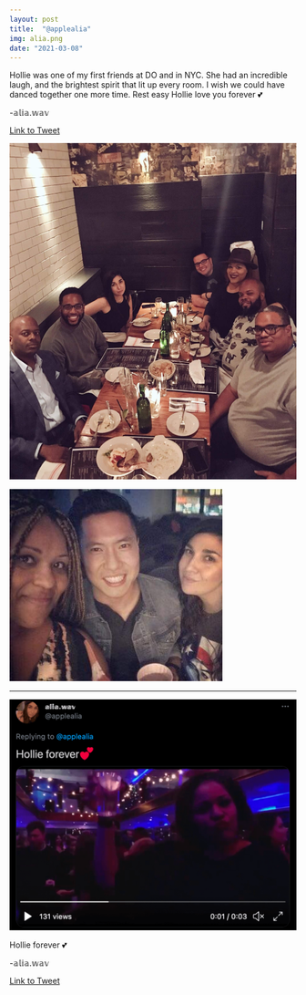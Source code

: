 ```yaml
---
layout: post
title:  "@applealia"
img: alia.png
date: "2021-03-08"
---
```


Hollie was one of my first friends at DO and in NYC. She had an incredible laugh, and the brightest spirit that lit up every room. I wish we could have danced together one more time. Rest easy Hollie love you forever 💕

-𝕒𝕝𝕚𝕒.𝕨𝕒𝕧

[Link to Tweet](https://twitter.com/bryanl/status/1368903229409533953)

![Group photo with Hollie from applealia's tweet](alia-image-1.jpg)

![Group photo with Hollie from applealia's tweet](alia-image-2.jpg)

***

![Second tweet in thread with video still](alia-2.png)

Hollie forever 💕

-𝕒𝕝𝕚𝕒.𝕨𝕒𝕧

[Link to Tweet](https://twitter.com/applealia/status/1368958490534895620)